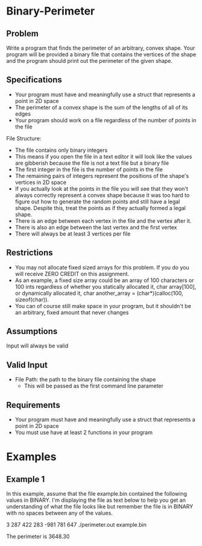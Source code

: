 # Binary-Perimeter
## Problem
Write a program that finds the perimeter of an arbitrary, convex shape. Your program will be provided a binary file that contains the vertices of the shape and the program should print out the perimeter of the given shape.

## Specifications
  - Your program must have and meaningfully use a struct that represents a point in 2D space
  - The perimeter of a convex shape is the sum of the lengths of all of its edges
  - Your program should work on a file regardless of the number of points in the file

File Structure:
  - The file contains only binary integers
  - This means if you open the file in a text editor it will look like the values are gibberish because the file is not a text file but a binary file
  - The first integer in the file is the number of points in the file
  - The remaining pairs of integers represent the positions of the shape's vertices in 2D space
  - If you actually look at the points in the file you will see that they won't always correctly represent a convex shape because it was too hard to figure out how to generate the random points and still have a legal shape. Despite this, treat the points as if they actually formed a legal shape.
  - There is an edge between each vertex in the file and the vertex after it.
  - There is also an edge between the last vertex and the first vertex
  - There will always be at least 3 vertices per file

## Restrictions
  - You may not allocate fixed sized arrays for this problem. If you do you will receive ZERO CREDIT on this assignment.
  - As an example, a fixed size array could be an array of 100 characters or 100 ints regardless of whether you statically allocated it, char array[100], or dynamically allocated it, char another_array = (char*)(calloc(100, sizeof(char)).
  - You can of course still make space in your program, but it shouldn't be an arbitrary, fixed amount that never changes
## Assumptions
Input will always be valid

## Valid Input
  - File Path: the path to the binary file containing the shape
    - This will be passed as the first command line parameter
## Requirements
  - Your program must have and meaningfully use a struct that represents a point in 2D space
  - You must use have at least 2 functions in your program

# Examples

## Example 1
In this example, assume that the file example.bin contained the following values in BINARY. I'm displaying the file as text below to help you get an understanding of what the file looks like but remember the file is in BINARY with no spaces between any of the values.

3
287 422
283 -981
781 647
./perimeter.out example.bin

The perimeter is 3648.30
